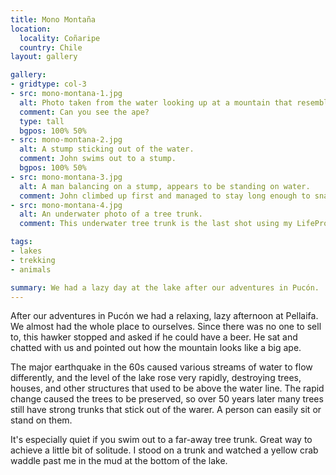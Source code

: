 ```yaml
---
title: Mono Montaña
location:
  locality: Coñaripe
  country: Chile
layout: gallery

gallery:
- gridtype: col-3
- src: mono-montana-1.jpg
  alt: Photo taken from the water looking up at a mountain that resembles an ape.
  comment: Can you see the ape?
  type: tall
  bgpos: 100% 50%
- src: mono-montana-2.jpg
  alt: A stump sticking out of the water.
  comment: John swims out to a stump.
  bgpos: 100% 50%
- src: mono-montana-3.jpg
  alt: A man balancing on a stump, appears to be standing on water.
  comment: John climbed up first and managed to stay long enough to snap a photo.
- src: mono-montana-4.jpg
  alt: An underwater photo of a tree trunk.
  comment: This underwater tree trunk is the last shot using my LifeProof case, which let a bunch of water in while taking the photo!

tags:
- lakes
- trekking
- animals

summary: We had a lazy day at the lake after our adventures in Pucón.
---
```


After our adventures in Pucón we had a relaxing, lazy afternoon at Pellaifa. We almost had the whole place to ourselves. Since there was no one to sell to, this hawker stopped and asked if he could have a beer. He sat and chatted with us and pointed out how the mountain looks like a big ape.

The major earthquake in the 60s caused various streams of water to flow differently, and the level of the lake rose very rapidly, destroying trees, houses, and other structures that used to be above the water line. The rapid change caused the trees to be preserved, so over 50 years later many trees still have strong trunks that stick out of the warer. A person can easily sit or stand on them.

It's especially quiet if you swim out to a far-away tree trunk. Great way to achieve a little bit of solitude. I stood on a trunk and watched a yellow crab waddle past me in the mud at the bottom of the lake.
